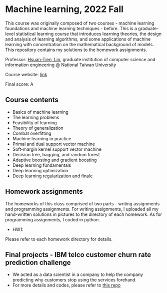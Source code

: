 # Machine learning, 2022 Fall

This course was originally composed of two courses - machine learning foundations and machine learning techniques - before.
This is a graduate-level statistical learning course that introduces learning theories, the design and analysis of learning algorithms, and some applications of machine learning with concentration on the mathematical background of models. This repository contains my solutions to the homework assignments.

Professor: [Hsuan-Tien, Lin](https://www.csie.ntu.edu.tw/~htlin/), graduate institution of computer science and information engineering @ National Taiwan University

Course website: [link](https://www.csie.ntu.edu.tw/~htlin/course/ml21fall/)

Final score: A

## Course contents
- Basics of machine learning
- The learning problems
- Feasibility of learning
- Theory of generalization
- Combat overfitting
- Machine learning in practice
- Primal and dual support vector machine
- Soft-margin kernel support vector machine
- Decision tree, bagging, and random forest
- Adaptive boosting and gradient boosting
- Deep learning fundamentals
- Deep learning optimization
- Deep learning regularization and finale

## Homework assignments

The homeworks of this class comprised of two parts - writing assignments and programming assignments. For writing assignments, I uploaded all my hand-written solutions in pictures to the directory of each homework. As for programming assignments, I coded in python.

- HW1: 

Please refer to each homework directory for details.

## Final projects - IBM telco customer churn rate prediction challenge
- We acted as a data scientist in a company to help the company predicting why customers stop using the services forehand.
- For more details and codes, please refer to [this repo](https://github.com/shengyenlin/Machine-Learning-HTML-Final-Project-2021-Fall)